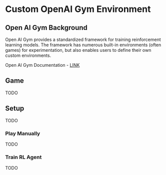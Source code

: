 # Custom OpenAI Gym Environment

## Open AI Gym Background
Open AI Gym provides a standardized framework for training reinforcement learning models. The framework has numerous built-in environments (often games) for experimentation, but also enables users to define their own custom environments.

Open AI Gym Documentation - [LINK](https://gym.openai.com/docs/)

## Game
TODO

## Setup
TODO

### Play Manually
TODO


### Train RL Agent
TODO
